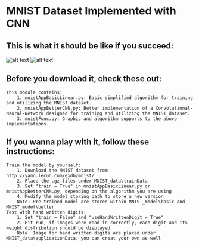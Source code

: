 # MNIST Dataset Implemented with CNN 

## This is what it should be like if you succeed:
![alt text](https://i.imgur.com/lup5gsA.png)
![alt text](https://i.imgur.com/XPMA0A8.png)

## Before you download it, check these out:
    This module contains:
        1. mnistAppBasicLinear.py: Basic simplified algorithm for training and utilizing the MNIST dataset.   
        2. mnistAppBetterCNN.py: Better implementation of a Convolutional-Neural-Network designed for training and utilizing the MNIST dataset.     
        3. mnistFunc.py: Graphic and algorithm supports to the above implementations.

## If you wanna play with it, follow these instructions:
    Train the model by yourself:
        1. Download the MNIST dataset from http://yann.lecun.com/exdb/mnist/
        2. Place the .gz files under MNIST_data\trainData
        3. Set "train = True" in mnistAppBasicLinear.py or mnistAppBetterCNN.py, depending on the algorithm you are using
        4. Modify the model storing path to store a new version
        Note: Pre-trained model are stored within MNIST_model\basic and MNIST_model\better            
    Test with hand written digits:
        1. Set "train = False" and "useHandWrittenDigit = True"
        2. Hit run, if images were read in correctly, each digit and its weight distribution should be displayed
        Note: Image for hand written digits are placed under MNIST_data\applicationData, you can creat your own as well
        
        
